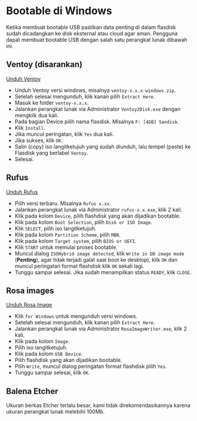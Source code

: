 # Bootable di Windows

Ketika membuat bootable USB pastikan data penting di dalam flasdisk sudah dicadangkan ke disk eksternal atau cloud agar aman.
Pengguna dapat membuat bootable USB dengan salah satu perangkat lunak dibawah ini.

## Ventoy (disarankan)

<a href="https://github.com/ventoy/Ventoy/releases" target="_blank">Unduh Ventoy</a>

- Unduh Ventoy versi windows, misalnya `ventoy-x.x.x-windows.zip`.
- Setelah selesai mengunduh, klik kanan pilih `Extract Here`.
- Masuk ke folder `ventoy-x.x.x`.
- Jalankan perangkat lunak via Administrator `Ventoy2Disk.exe` dengan mengklik dua kali.
- Pada bagian Device pilih nama flasdisk. Misalnya `F: [4GB] Sandisk`.
- Klik `Install`.
- Jika muncul peringatan, klik `Yes` dua kali.
- Jika sukses, klik `OK`.
- Salin (copy) iso langitketujuh yang sudah diunduh, lalu tempel (paste) ke Flasdisk yang berlabel `Ventoy`.
- Selesai.

## Rufus

<a href="https://rufus.ie/en/#download" target="_blank">Unduh Rufus</a>

- Pilih versi terbaru. Misalnya `Rufus x.xx`.
- Jalankan perangkat lunak via Administrator `rufus-x.x.exe`, klik 2 kali.
- Klik pada kolom `Device`, pilih flashdisk yang akan dijadikan bootable.
- Klik pada kolom `Boot Selection`, pilih `Disk or ISO Image`.
- Klik `SELECT`, pilih iso langitketujuh.
- Klik pada kolom `Partition Scheme`, pilih `MBR`.
- Klik pada kolom `Target system`, pilih `BIOS or UEFI`.
- Klik `START` untuk memulai proses bootable.
- Muncul dialog `ISOHybrid image detected`, klik `Write in DD image mode` (**Penting**), agar tidak terjadi galat saat boot ke desktop), klik `OK` dan muncul peringatan format flashdisk klik `OK` sekali lagi.
- Tunggu sampai selesai. Jika sudah menampilkan status `READY`, klik `CLOSE`.

## Rosa images

<a href="https://wiki.rosalab.ru/en/index.php/ROSA_ImageWriter" target="_blank">Unduh Rosa Image</a>

- Klik `for Windows` untuk mengunduh versi windows.
- Setelah selesai mengunduh, klik kanan pilih `Extract Here`.
- Jalankan perangkat lunak via Administrator `RosaImageWriter.exe`, klik 2 kali.
- Klik pada kolom `Image`.
- Pilih iso langitketujuh.
- Klik pada kolom `USB Device`.
- Pilih flashdisk yang akan dijadikan bootable.
- Pilih `Write`, muncul dialog peringatan format flashdisk pilih `Yes`.
- Tunggu sampai selesai, klik `OK`.

## Balena Etcher

Ukuran berkas Etcher terlalu besar, kami tidak direkomendasikannya karena ukuran perangkat lunak melebihi 100Mb.
